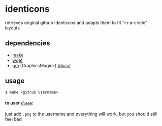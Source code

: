 # identicons
retrieves original github identicons and adapts them to fit "in-a-circle" layouts

## dependencies
- [make](https://www.gnu.org/software/make/)
- [wget](https://www.gnu.org/software/wget/)
- [gm](http://www.graphicsmagick.org) (GraphicsMagick)  [[docs](http://www.graphicsmagick.org/GraphicsMagick.html)]

## usage

```
$ make <github username>
```

#### to user [`clean`](https://github.com/clean):

just add `.png` to the username and everything will work, but you should still feel bad
